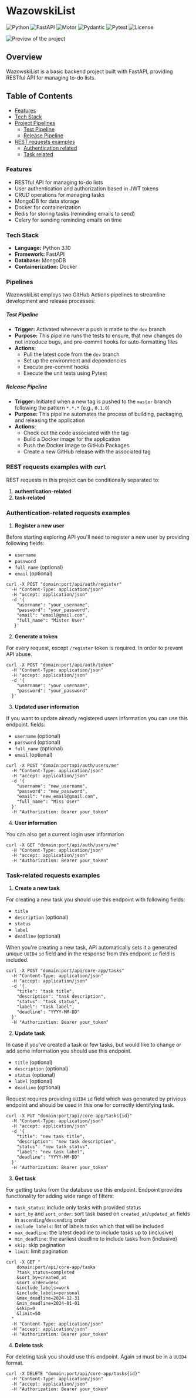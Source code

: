 # WazowskiList
![Python](https://img.shields.io/badge/Python-3.10-blue)
![FastAPI](https://img.shields.io/badge/FastAPI-0.111.1-green)
![Motor](https://img.shields.io/badge/Motor-3.5.1-red)
![Pydantic](https://img.shields.io/badge/Pydantic-2.8.2-lightgrey)
![Pytest](https://img.shields.io/badge/pytest-8.3.2-yellow)
![License](https://img.shields.io/badge/License-MIT-lightgrey)

![Preview of the project](static/wazowski.gif)

## Overview
WazowskiList is a basic backend project built with FastAPI, providing RESTful API for managing to-do lists.

## Table of Contents
- [Features](#features)
- [Tech Stack](#tech-stack)
- [Project Pipelines](#pipelines)
  - [Test Pipeline](#test-pipeline)
  - [Release Pipeline](#release-pipeline)
- [REST requests examples](#rest-requests-examples-with-curl)
  - [Authentication related](#authentication-related-requests-examples)
  - [Task related](#task-related-requests-examples)


### Features
- RESTful API for managing to-do lists
- User authentication and authorization based in JWT tokens
- CRUD operations for managing tasks
- MongoDB for data storage
- Docker for containerization
- Redis for storing tasks (reminding emails to send)
- Celery for sending reminding emails on time

### Tech Stack
- **Language:** Python 3.10
- **Framework:** FastAPI
- **Database:** MongoDB
- **Containerization:** Docker

### Pipelines
WazowskiList employs two GitHub Actions pipelines to streamline development and release processes:

##### Test Pipeline
- **Trigger:** Activated whenever a push is made to the `dev` branch
- **Purpose:** This pipeline runs the tests to ensure, that new changes do not introduce bugs, and pre-commit hooks for auto-formatting files
- **Actions:**
  - Pull the latest code from the `dev` branch
  - Set up the environment and dependencies
  - Execute pre-commit hooks
  - Execute the unit tests using Pytest

##### Release Pipeline
- **Trigger:** Initiated when a new tag is pushed to the `master` branch following the pattern `*.*.*` (e.g., `0.1.0`)
- **Purpose:** This pipeline automates the process of building, packaging, and releasing the application
- **Actions:**
  - Check out the code associated with the tag
  - Build a Docker image for the application
  - Push the Docker image to GitHub Packages
  - Create a new GitHub release with the associated tag

### REST requests examples with `curl`
REST requests in this project can be conditionally separated to:
1) **authentication-related**
2) **task-related**

### Authentication-related requests examples
1) **Register a new user**

Before starting exploring API you'll need to register a new user by providing following fields:
- `username`
- `password`
- `full_name` (optional)
- `email` (optional)
```
curl -X POST "domain:port/api/auth/register"
  -H "Content-Type: application/json"
  -H "accept: application/json"
  -d '{
    "username": "your_username",
    "password": "your_password",
    "email": "email@gmail.com",
    "full_name": "Mister User"
   }'
```
2) **Generate a token**

For every request, except `/register` token is required.
In order to prevent API abuse.
```
curl -X POST "domain:port/api/auth/token"
  -H "Content-Type: application/json"
  -H "accept: application/json"
  -d '{
    "username": "your_username",
    "password": "your_password"
  }'
```
3) **Updated user information**

If you want to update already registered users information you can
use this endpoint.
fields:
- `username` (optional)
- `password` (optional)
- `full_name` (optional)
- `email` (optional)
```
curl -X POST "domain:portapi/auth/users/me"
  -H "Content-Type: application/json"
  -H "accept: application/json"
  -d '{
    "username": "new_username",
    "password": "new_password",
    "email": "new_email@gmail.com",
    "full_name": "Miss User"
  }'
  -H "Authorization: Bearer your_token"
```
4) **User information**

You can also get a current login user information
```
curl -X GET "domain:port/api/auth/users/me"
  -H "Content-Type: application/json"
  -H "accept: application/json"
  -H "Authorization: Bearer your_token"
```
### Task-related requests examples
1) **Create a new task**

For creating a new task you should use this endpoint with following fields:
- `title`
- `description` (optional)
- `status`
- `label`
- `deadline` (optional)

When you're creating a new task, API automatically sets it
a generated unique `UUID4` `id` field and in the response from
this endpoint `id` field is included.

```
curl -X POST "domain:port/api/core-app/tasks"
  -H "Content-Type: application/json"
  -H "accept: application/json"
  -d '{
    "title": "task title",
    "description": "task description",
    "status": "task status",
    "label": "task label",
    "deadline": "YYYY-MM-DD"
  }'
  -H "Authorization: Bearer your_token"
```
2) **Update task**

In case if you've created a task or few tasks, but would like to change or add
some information you should use this endpoint.
- `title` (optional)
- `description` (optional)
- `status` (optional)
- `label` (optional)
- `deadline` (optional)

Request requires providing `UUID4` `id` field which was generated by privious endpoint
and should be used in this one for correctly identifying task.

```
curl -X PUT "domain:port/api/core-app/tasks{id}"
  -H "Content-Type: application/json"
  -H "accept: application/json"
  -d '{
    "title": "new task title",
    "description": "new task description",
    "status": "new task status",
    "label": "new task label",
    "deadline": "YYYY-MM-DD"
  }'
  -H "Authorization: Bearer your_token"
```
3) **Get task**

For getting tasks from the database use this endpoint.
Endpoint provides functionality for adding wide range of filters:
- `task_status`: include only tasks with provided status
- `sort_by` and `sort_order`: sort task based on `created_at`/`updated_at` fields in `ascending`/`descending` order
- `include_labels`: list of labels tasks which that will be included
- `max_deadline`: the latest deadline to include tasks up to (inclusive)
- `min_deadline`: the earliest deadline to include tasks from (inclusive)
- `skip`: skip pagination
- `limit`: limit pagination

```
curl -X GET "
    domain:port/api/core-app/tasks
    ?task_status=completed
    &sort_by=created_at
    &sort_order=desc
    &include_labels=work
    &include_labels=personal
    &max_deadline=2024-12-31
    &min_deadline=2024-01-01
    &skip=0
    &limit=50
  "
  -H "Content-Type: application/json"
  -H "accept: application/json"
  -H "Authorization: Bearer your_token"
```
4) **Delete task**

For deleting task you should use this endpoint.
Again `id` must be in a `UUID4` format.
```
curl -X DELETE "domain:port/api/core-app/tasks{id}"
  -H "Content-Type: application/json"
  -H "accept: application/json"
  -H "Authorization: Bearer your_token"
```
